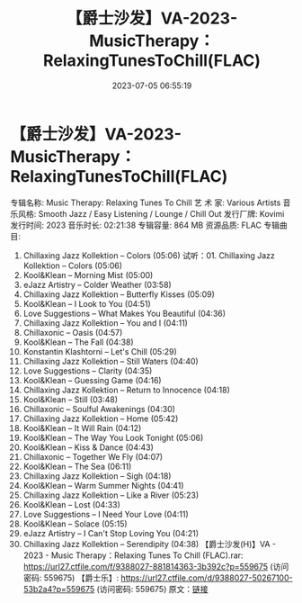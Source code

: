 ﻿---
title: 【爵士沙发】VA-2023-MusicTherapy：RelaxingTunesToChill(FLAC)
date: 2023-07-05 06:55:19
categories: 古典音乐、新世纪、纯音雅乐
tags: 纯音雅乐
---
# 【爵士沙发】VA-2023-MusicTherapy：RelaxingTunesToChill(FLAC)

专辑名称: Music Therapy: Relaxing Tunes To
Chill
艺 术 家: Various Artists
音乐风格: Smooth Jazz / Easy Listening / Lounge / Chill Out
发行厂牌: Kovimi
发行时间: 2023
音乐时长: 02:21:38
专辑容量: 864 MB
资源品质: FLAC
专辑曲目:
01. Chillaxing Jazz Kollektion – Colors (05:06)
试听：01. Chillaxing Jazz
Kollektion – Colors (05:06)
02. Kool&Klean – Morning Mist (05:00)
03. eJazz Artistry – Colder Weather (03:58)
04. Chillaxing Jazz Kollektion – Butterfly Kisses (05:09)
05. Kool&Klean – I Look to You (04:51)
06. Love Suggestions – What Makes You Beautiful (04:36)
07. Chillaxing Jazz Kollektion – You and I (04:11)
08. Chillaxonic – Oasis (04:57)
09. Kool&Klean – The Fall (04:38)
10. Konstantin Klashtorni – Let's Chill (05:29)
11. Chillaxing Jazz Kollektion – Still Waters (04:40)
12. Love Suggestions – Clarity (04:35)
13. Kool&Klean – Guessing Game (04:16)
14. Chillaxing Jazz Kollektion – Return to Innocence (04:18)
15. Kool&Klean – Still (03:48)
16. Chillaxonic – Soulful Awakenings (04:30)
17. Chillaxing Jazz Kollektion – Home (05:42)
18. Kool&Klean – It Will Rain (04:12)
19. Kool&Klean – The Way You Look Tonight (05:06)
20. Kool&Klean – Kiss & Dance (04:43)
21. Chillaxonic – Together We Fly (04:07)
22. Kool&Klean – The Sea (06:11)
23. Chillaxing Jazz Kollektion – Sigh (04:18)
24. Kool&Klean – Warm Summer Nights (04:41)
25. Chillaxing Jazz Kollektion – Like a River (05:23)
26. Kool&Klean – Lost (04:33)
27. Love Suggestions – I Need Your Love (04:11)
28. Kool&Klean – Solace (05:15)
29. eJazz Artistry – I Can't Stop Loving You (04:21)
30. Chillaxing Jazz Kollektion – Serendipity (04:38)
【爵士沙发(H)】VA - 2023 - Music Therapy：Relaxing Tunes To Chill
(FLAC).rar: https://url27.ctfile.com/f/9388027-881814363-3b392c?p=559675
(访问密码: 559675)
【爵士乐】: https://url27.ctfile.com/d/9388027-50267100-53b2a4?p=559675
(访问密码: 559675)
原文：[链接](https://blog.sina.com.cn/s/blog_1647c7e76010312kc.html)